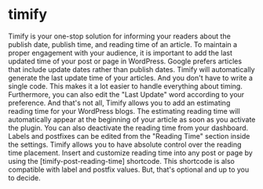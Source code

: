 # timify
Timify is your one-stop solution for informing your readers about the publish date, publish time, and reading time of an article. To maintain a proper engagement with your audience, it is important to add the last updated time of your post or page in WordPress. Google prefers articles that include update dates rather than publish dates. Timify will automatically generate the last update time of your articles. And you don't have to write a single code. This makes it a lot easier to handle everything about timing. Furthermore, you can also edit the "Last Update" word according to your preference.  And that's not all, Timify allows you to add an estimating reading time for your WordPress blogs. The estimating reading time will automatically appear at the beginning of your article as soon as you activate the plugin. You can also deactivate the reading time from your dashboard. Labels and postfixes can be edited from the "Reading Time" section inside the settings.  Timify allows you to have absolute control over the reading time placement. Insert and customize reading time into any post or page by using the [timify-post-reading-time] shortcode. This shortcode is also compatible with label and postfix values. But, that's optional and up to you to decide.  
